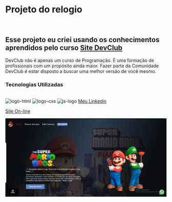 <h1>Projeto do relogio</h1>
<br>
<h2>Esse projeto eu criei usando os conhecimentos aprendidos pelo curso <a href="https://rodolfomori.com.br/devclub/">Site DevClub</a></h2>
<p>DevClub não é apenas um curso de Programação. É uma formação de profissionais com um propósito ainda maior. Fazer parte da Comunidade DevClub é estar disposto a buscar uma melhor versão de você mesmo.</p>

<h3>Tecnologias Utilizadas</h3>
<br>
<img src="https://img.shields.io/badge/HTML-239120?style=for-the-badge&logo=html5&logoColor=white" alt="logo-html"/>
<img src="https://img.shields.io/badge/CSS3-1572B6?style=for-the-badge&logo=css3&logoColor=white" alt="logo-css"/>
<img src="https://img.shields.io/badge/JavaScript-F7DF1E?style=for-the-badge&logo=javascript&logoColor=black" alt="js-logo"/>
<a href='https://www.linkedin.com/in/guilherme-link-corbellini-49686b264/'>Meu Linkedin</a>

<a href='https://servicosmariobrothers.netlify.app/'>Site On-line</a>

<img src="https://github.com/GuilhermeLC23/1000-em-7d/blob/main/img-site-mario.png?raw=true" alt="projeto">
